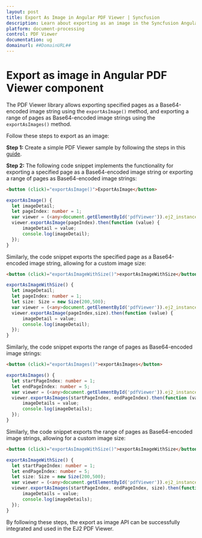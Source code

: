 ```yaml
---
layout: post
title: Export As Image in Angular PDF Viewer | Syncfusion
description: Learn about exporting as an image in the Syncfusion Angular PDF Viewer component of Essential JS 2.
platform: document-processing
control: PDF Viewer
documentation: ug
domainurl: ##DomainURL##
---
```


# Export as image in Angular PDF Viewer component

The PDF Viewer library allows exporting specified pages as a Base64-encoded image string using the `exportAsImage()` method, and exporting a range of pages as Base64-encoded image strings using the `exportAsImages()` method.

Follow these steps to export as an image:

**Step 1:** Create a simple PDF Viewer sample by following the steps in this [guide](https://help.syncfusion.com/document-processing/pdf/pdf-viewer/angular/getting-started).

**Step 2:** The following code snippet implements the functionality for exporting a specified page as a Base64-encoded image string or exporting a range of pages as Base64-encoded image strings:

```html
<button (click)="exportAsImage()">ExportAsImage</button>
```

```ts
exportAsImage() {
  let imageDetail;
  let pageIndex: number = 1;
  var viewer = (<any>document.getElementById('pdfViewer')).ej2_instances[0];
  viewer.exportAsImage(pageIndex).then(function (value) {
      imageDetail = value;
      console.log(imageDetail);
  });
}
```
Similarly, the code snippet exports the specified page as a Base64-encoded image string, allowing for a custom image size:

```html
<button (click)="exportAsImageWithSize()">exportAsImageWithSize</button>
```

```ts
exportAsImageWithSize() {
  let imageDetail;
  let pageIndex: number = 1;
  let size: Size = new Size(200,500);
  var viewer = (<any>document.getElementById('pdfViewer')).ej2_instances[0];
  viewer.exportAsImage(pageIndex,size).then(function (value) {
      imageDetail = value;
      console.log(imageDetail);
  });
}
```
Similarly, the code snippet exports the range of pages as Base64-encoded image strings:

```html
<button (click)="exportAsImages()">exportAsImages</button>
```

```ts
exportAsImages() {
  let startPageIndex: number = 1;
  let endPageIndex: number = 5;
  var viewer = (<any>document.getElementById('pdfViewer')).ej2_instances[0];
  viewer.exportAsImages(startPageIndex, endPageIndex).then(function (value) {
      imageDetails = value;
      console.log(imageDetails);
  });
}
```
Similarly, the code snippet exports the range of pages as Base64-encoded image strings, allowing for a custom image size:

```html
<button (click)="exportAsImageWithSize()">exportAsImageWithSize</button>
```

```ts
exportAsImageWithSize() {
  let startPageIndex: number = 1;
  let endPageIndex: number = 5;
  let size: Size = new Size(200,500);
  var viewer = (<any>document.getElementById('pdfViewer')).ej2_instances[0];
  viewer.exportAsImages(startPageIndex, endPageIndex, size).then(function (value) {
      imageDetails = value;
      console.log(imageDetails);
  });
}
```

By following these steps, the export as image API can be successfully integrated and used in the EJ2 PDF Viewer.